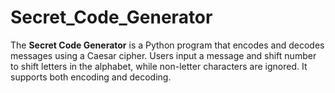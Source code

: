 # Secret_Code_Generator
The **Secret Code Generator** is a Python program that encodes and decodes messages using a Caesar cipher. Users input a message and shift number to shift letters in the alphabet, while non-letter characters are ignored. It supports both encoding and decoding.
